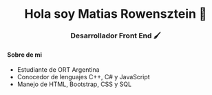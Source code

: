 <h1 align="center"> Hola soy Matias Rowensztein 👋</h1>
<h3 align="center"> Desarrollador Front End 🖌️</h3>
 
#### Sobre de mi

- Estudiante de ORT Argentina
- Conocedor de lenguajes C++, C# y JavaScript
- Manejo de HTML, Bootstrap, CSS y SQL

<!--
**MatiRowen/MatiRowen** is a ✨ _special_ ✨ repository because its `README.md` (this file) appears on your GitHub profile.

Here are some ideas to get you started:

- 🔭 I’m currently working on ...
- 🌱 I’m currently learning ...
- 👯 I’m looking to collaborate on ...
- 🤔 I’m looking for help with ...
- 💬 Ask me about ...
- 📫 How to reach me: ...
- 😄 Pronouns: ...
- ⚡ Fun fact: ...
-->
